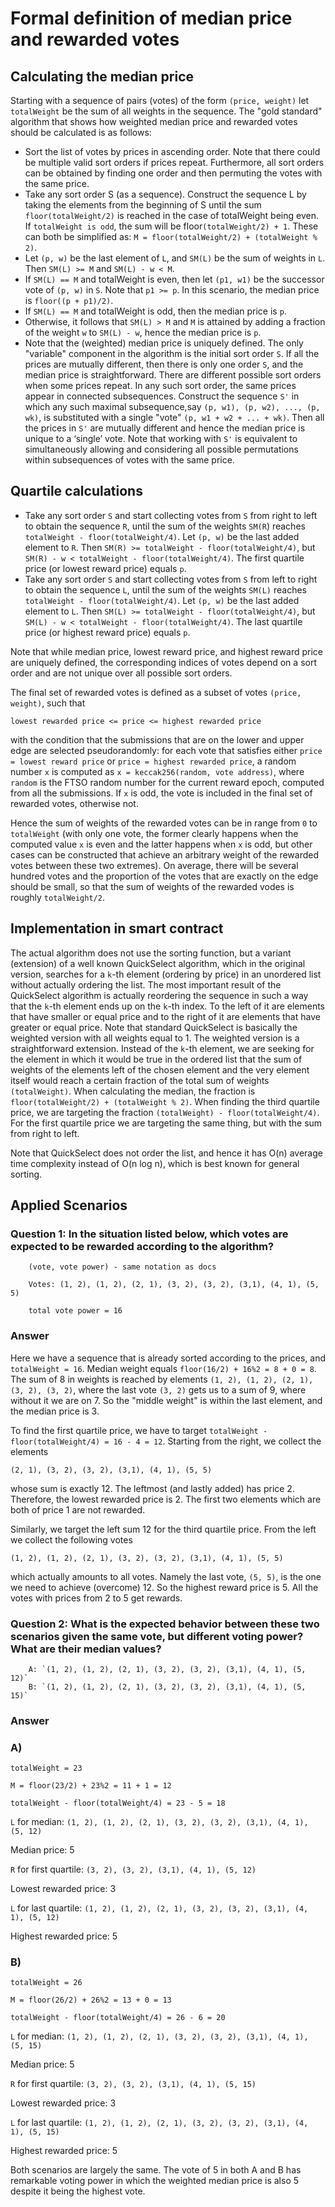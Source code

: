 # Formal definition of median price and rewarded votes
## Calculating the median price
Starting with a sequence of pairs (votes) of the form `(price, weight)` let `totalWeight` be the sum of all weights in the sequence.
The "gold standard" algorithm that shows how weighted median price and rewarded votes should be calculated is as follows:
- Sort the list of votes by prices in ascending order. Note that there could be multiple valid sort orders if prices repeat. Furthermore, all sort orders can be obtained by finding one order and then permuting the votes with the same price.
- Take any sort order S (as a sequence). Construct the sequence L by taking the elements from the beginning of S until the sum `floor(totalWeight/2)` is reached in the case of totalWeight being even. If `totalWeight is odd`, the sum will be floor`(totalWeight/2) + 1`. These can both be simplified as: `M = floor(totalWeight/2) + (totalWeight % 2)`.
- Let `(p, w)` be the last element of `L`, and `SM(L)` be the sum of weights in `L`. Then `SM(L) >= M` and `SM(L) - w < M`.
- If `SM(L) == M` and totalWeight is even, then let `(p1, w1)` be the successor vote of `(p, w)` in `S`. Note that `p1 >= p`. In this scenario, the median price is `floor((p + p1)/2)`.
- If `SM(L) == M` and totalWeight is odd, then the median price is `p`.
- Otherwise, it follows that `SM(L) > M` and `M` is attained by adding a fraction of the weight `w` to `SM(L) - w`, hence the median price is `p`.
- Note that the (weighted) median price is uniquely defined. The only "variable" component in the algorithm is the initial sort order `S`. If all the prices are mutually different, then there is only one order `S`, and the median price is straightforward. There are different possible sort orders when some prices repeat. In any such sort order, the same prices appear in connected subsequences. Construct the sequence `S'` in which any such maximal subsequence,say `(p, w1), (p, w2), ..., (p, wk)`, is substituted with a single "vote"  `(p, w1 + w2 + ... + wk)`. Then all the prices in `S'` are mutually different and hence the median price is unique to a ‘single’ vote. Note that working with `S'` is equivalent to simultaneously allowing and considering all possible permutations within subsequences of votes with the same price. 
## Quartile calculations
- Take any sort order `S` and start collecting votes from `S` from right to left to obtain the sequence `R`, until the sum of the weights `SM(R`) reaches `totalWeight - floor(totalWeight/4)`. Let `(p, w)` be the last added element to `R`. Then `SM(R) >= totalWeight - floor(totalWeight/4)`, but `SM(R) - w < totalWeight - floor(totalWeight/4)`. The first quartile price (or lowest reward price) equals `p`.
- Take any sort order `S` and start collecting votes from `S` from left to right to obtain the sequence `L`, until the sum of the weights `SM(L)` reaches `totalWeight - floor(totalWeight/4)`. Let `(p, w)` be the last added element to `L`. Then `SM(L) >= totalWeight - floor(totalWeight/4)`, but `SM(L) - w < totalWeight - floor(totalWeight/4)`. The last quartile price (or highest reward price) equals `p`.

Note that while median price, lowest reward price, and highest reward price are uniquely defined, the corresponding indices of votes depend on a sort order and are not unique over all possible sort orders.

The final set of rewarded votes is defined as a subset of votes `(price, weight)`, such that

`lowest rewarded price <= price <= highest rewarded price`

with the condition that the submissions that are on the lower and upper edge are selected pseudorandomly: for each vote that satisfies either `price = lowest reward price` or
`price = highest rewarded price`, a random number `x` is computed as `x = keccak256(random, vote address)`, where `random` is the FTSO random number for the current reward
epoch, computed from all the submissions. If `x` is odd, the vote is included in the final set of rewarded votes, otherwise not.

Hence the sum of weights of the rewarded votes can be in range from `0` to `totalWeight` (with only one vote, the former clearly happens when the computed value `x` is even and
the latter happens when `x` is odd, but other cases can be constructed that achieve an arbitrary weight of the rewarded votes between these two extremes). On average, there will be
several hundred votes and the proportion of the votes that are exactly on the edge should be small, so that the sum of weights of the rewarded vodes is roughly `totalWeight/2`.

## Implementation in smart contract
The actual algorithm does not use the sorting function, but a variant (extension) of a well known QuickSelect algorithm, which in the original version, searches for a `k`-th element (ordering by price) in an unordered list without actually ordering the list. The most important result of the QuickSelect algorithm is actually reordering the sequence in such a way that the `k`-th element ends up on the `k`-th index. To the left of it are elements that have smaller or equal price and to the right of it are elements that have greater or equal price. Note that standard QuickSelect is basically the weighted version with all weights equal to 1. The weighted version is a straightforward extension. Instead of the `k`-th element, we are seeking for the element in which it would be true in the ordered list that the sum of weights of the elements left of the chosen element and the very element itself would reach a certain fraction of the total sum of weights `(totalWeight)`. When calculating the median, the fraction is `floor(totalWeight/2) + (totalWeight % 2)`. When finding the third quartile price, we are targeting the fraction `(totalWeight) - floor(totalWeight/4)`. For the first quartile price we are targeting the same thing, but with the sum from right to left.

Note that QuickSelect does not order the list, and hence it has O(n) average time complexity instead of O(n log n), which is best known for general sorting.

## Applied Scenarios
### Question 1: In the situation listed below, which votes are expected to be rewarded according to the algorithm?

        (vote, vote power) - same notation as docs

        Votes: (1, 2), (1, 2), (2, 1), (3, 2), (3, 2), (3,1), (4, 1), (5, 5)

        total vote power = 16
### Answer
Here we have a sequence that is already sorted according to the prices, and `totalWeight = 16`. Median weight equals `floor(16/2) + 16%2 = 8 + 0 = 8`. The sum of 8 in weights is reached by elements   `(1, 2), (1, 2), (2, 1), (3, 2), (3, 2)`, where the last vote `(3, 2)` gets us to a sum of 9, where without it we are on 7. So the "middle weight" is within the last element, and the median price is 3. 

To find the first quartile price, we have to target `totalWeight - floor(totalWeight/4) = 16 - 4 = 12`. Starting from the right, we collect the elements 
 
`(2, 1), (3, 2), (3, 2), (3,1), (4, 1), (5, 5)`
 
whose sum is exactly 12. The leftmost (and lastly added) has price 2. Therefore, the lowest rewarded price is 2. The first two elements which are both of price 1 are not rewarded.

Similarly, we target the left sum 12 for the third quartile price. From the left we collect the following votes 

`(1, 2), (1, 2), (2, 1), (3, 2), (3, 2), (3,1), (4, 1), (5, 5)`
 
which actually amounts to all votes. Namely the last vote, `(5, 5)`, is the one we need to achieve (overcome) 12. So the highest reward price is 5. All the votes with prices from 2 to 5 get rewards.

### Question 2: What is the expected behavior between these two scenarios given the same vote, but different voting power? What are their median values?

        A: `(1, 2), (1, 2), (2, 1), (3, 2), (3, 2), (3,1), (4, 1), (5, 12)`
        B: `(1, 2), (1, 2), (2, 1), (3, 2), (3, 2), (3,1), (4, 1), (5, 15)`
### Answer
### A) 

`totalWeight = 23`

`M = floor(23/2) + 23%2 = 11 + 1 = 12`

`totalWeight - floor(totalWeight/4) = 23 - 5 = 18`

`L` for median: `(1, 2), (1, 2), (2, 1), (3, 2), (3, 2), (3,1), (4, 1), (5, 12)`

Median price: 5

`R` for first quartile: `(3, 2), (3, 2), (3,1), (4, 1), (5, 12)`

Lowest rewarded price: 3

`L` for last quartile: `(1, 2), (1, 2), (2, 1), (3, 2), (3, 2), (3,1), (4, 1), (5, 12)`

Highest rewarded price: 5

### B) 
`totalWeight = 26`

`M = floor(26/2) + 26%2 = 13 + 0 = 13`

`totalWeight - floor(totalWeight/4) = 26 - 6 = 20`

`L` for median: `(1, 2), (1, 2), (2, 1), (3, 2), (3, 2), (3,1), (4, 1), (5, 15)`

Median price: 5

`R` for first quartile: `(3, 2), (3, 2), (3,1), (4, 1), (5, 15)`

Lowest rewarded price: 3

`L` for last quartile: `(1, 2), (1, 2), (2, 1), (3, 2), (3, 2), (3,1), (4, 1), (5, 15)`

Highest rewarded price: 5

Both scenarios are largely the same. The vote of 5 in both A and B has remarkable voting power in which the weighted median price is also 5 despite it being the highest vote.

